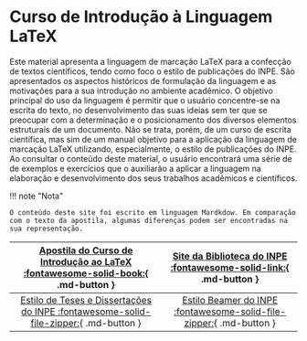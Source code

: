 # Curso de Introdução à Linguagem LaTeX

Este material apresenta a linguagem de marcação LaTeX para a confecção de textos científicos, tendo como foco o estilo de publicações do INPE. São apresentados os aspectos históricos de formulação da linguagem e as motivações para a sua introdução no ambiente acadêmico. O objetivo principal do uso da linguagem é permitir que o usuário concentre-se na escrita do texto, no desenvolvimento das suas ideias sem ter que se preocupar com a determinação e o posicionamento dos diversos elementos estruturais de um documento. Não se trata, porém, de um curso de escrita científica, mas sim de um manual objetivo para a aplicação da linguagem de marcação LaTeX utilizando, especialmente, o estilo de publicações do INPE. Ao consultar o conteúdo deste material, o usuário encontrará uma série de de exemplos e exercícios que o auxiliarão a aplicar a linguagem na elaboração e desenvolvimento dos seus trabalhos acadêmicos e científicos.

!!! note "Nota"

	O conteúdo deste site foi escrito em linguagem Mardkdow. Em comparação com o texto da apostila, algumas diferenças podem ser encontradas na sua representação.

|[Apostila do Curso de Introdução ao LaTeX :fontawesome-solid-book:](https://github.com/cfbastarz/CursoIntroLaTeX/blob/2a42d0891beb81e6ddfcb1c859724cd49388c350/apostila/publicacao.pdf){ .md-button }|[Site da Biblioteca do INPE :fontawesome-solid-link:](https://www.gov.br/inpe/pt-br/area-conhecimento/biblioteca/editoracao/templates){ .md-button }|
|:---:|:---:|
|[ Estilo de Teses e Dissertações do INPE  :fontawesome-solid-file-zipper:](http://mtc-m21d.sid.inpe.br/zip/8JMKD3MGP3W34T/47HLFT8){ .md-button }|[Estilo Beamer do INPE :fontawesome-solid-file-zipper:](https://github.com/cfbastarz/EstiloBeamerINPE){ .md-button }|